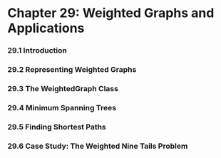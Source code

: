 # Chapter 29: Weighted Graphs and Applications

### 29.1 Introduction

### 29.2 Representing Weighted Graphs

### 29.3 The WeightedGraph Class

### 29.4 Minimum Spanning Trees

### 29.5 Finding Shortest Paths

### 29.6 Case Study: The Weighted Nine Tails Problem
